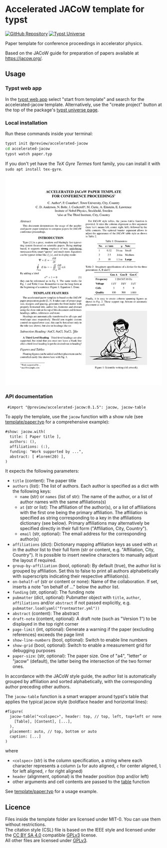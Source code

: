 # Accelerated JACoW template for typst

[![GitHub Repository](https://img.shields.io/badge/GitHub%20Repo-eltos%2Faccelerated--jacow-lightgray)](https://github.com/eltos/accelerated-jacow)
[![Typst Universe](https://img.shields.io/badge/Typst%20Universe-accelerated--jacow-%23219dac)](https://typst.app/universe/package/accelerated-jacow)


Paper template for conference proceedings in accelerator physics.

Based on the JACoW guide for preparation of papers
available at https://jacow.org/.

## Usage

### Typst web app
In the [typst web app](https://typst.app/app?template=accelerated-jacow) select "start from template" and search for the accelerated-jacow template.
Alternatively, use the "create project" button at the top of the package's [typst universe page](https://typst.app/universe/package/accelerated-jacow).

### Local installation
Run these commands inside your terminal:
```sh
typst init @preview/accelerated-jacow
cd accelerated-jacow
typst watch paper.typ
```

If you don't yet have the *TeX Gyre Termes* font family, you can install it with `sudo apt install tex-gyre`.

![Thumbnail](thumbnail.webp)

### API documentation

```typ
 #import "@preview/accelerated-jacow:0.1.5": jacow, jacow-table
```

To apply the template, use the `jacow` function with a show rule (see [template/paper.typ](template/paper.typ#L14-L45) for a comprehensive example):
```typ
#show: jacow.with(
  title: [ Paper title ],
  authors: (),
  affiliations: (:),
  funding: "Work supported by ...",
  abstract: [ #lorem(20) ],
)
```
It expects the following parameters:
- `title` (content): The paper title
- `authors` (list): The list of authors.
  Each author is specified as a dict with the following keys:
  - `name` (str) or `names` (list of str): The name of the author, or a list of author names with the same affiliations(s)
  - `at` (str or list): The affiliation of the author(s), or a list of affiliations with the first one being the primary affiliation.
    The affiliation is specified as string corresponding to a key in the affiliations dictionary (see below).
    Primary affiliations may alternatively be specified directly in their full form ("Affiliation, City, Country").
  - `email` (str, optional): The email address for the corresponding author(s)
- `affiliations` (dict): Dictionary mapping affiliation keys as used with `at` in the author list to their full form (str or content, e.g. "Affiliation, City, Country").
  It is possible to insert newline characters to manually adjust the layout if required.
- `group-by-affiliation` (bool, optional): By default (true), the author list is grouped by affiliation. Set this to false to print all authors alphabetically with superscripts indicating their respective affiliation(s).
- `on-behalf-of` (str or content or none): Name of the collaboration. If set, inserts a note "on behalf of ..." below the author list.
- `funding` (str, optional): The funding note
- `pubmatter` (dict, optional): Pubmatter object with `title`, `author`, `affiliations` and/or `abstract` if not passed explicitly, e.g. `pubmatter.load(yaml("frontmatter.yml"))`
- `abstract` (content): The abstract
- `draft-note` (content, optional): A draft note (such as "Version 1") to be displayed in the top right corner
- `page-limit` (int, optional): Generate a warning if the paper (excluding references) exceeds the page limit
- `show-line-numbers` (bool, optional): Switch to enable line numbers
- `show-grid` (bool, optional): Switch to enable a measurement grid for debugging purposes
- `paper-size`: (str, optional): The paper size. One of "a4", "letter" or "jacow" (default), the latter being the intersection of the two former ones.

In accordance with the JACoW style guide, the author list is automatically grouped by affiliation and sorted alphabetically, with the corresponding author preceding other authors.


The `jacow-table` function is a smart wrapper around typst's table that applies the typical jacow style (boldface header and horizontal lines):
```typ
#figure(
  jacow-table("<colspec>", header: top, // top, left, top+left or none
    [Table], [Content], [...],
  ),
  placement: auto, // top, bottom or auto
  caption: [...]
)
```
where
- `<colspec>` (str) is the column specification, a string where each character represents a column (`a` for auto aligned, `c` for center aligned, `l` for left aligned, `r` for right aligned)
- `header` (alignment, optional) is the header position (top and/or left)
- other arguments and cell contents are passed to the [table](https://typst.app/docs/reference/model/table) function 

See [template/paper.typ](template/paper.typ) for a usage example.


## Licence

Files inside the template folder are licensed under MIT-0. You can use them without restrictions.  
The citation style (CSL) file is based on the IEEE style and licensed under the [CC BY SA 4.0](https://creativecommons.org/licenses/by-sa/4.0/) compatible [GPLv3](https://www.gnu.org/licenses/gpl-3.0.html) license.  
All other files are licensed under [GPLv3](https://www.gnu.org/licenses/gpl-3.0.html).  
